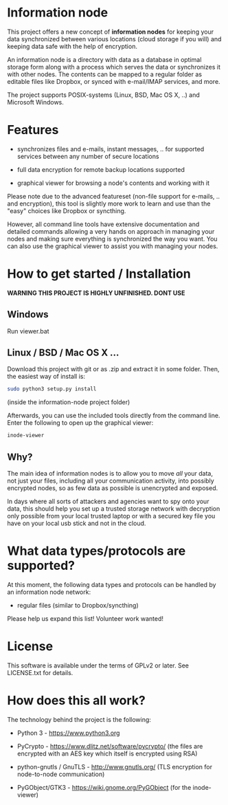 
# Information node

This project offers a new concept of **information nodes** for keeping your
data synchronized between various locations (cloud storage if you will) and
keeping data safe with the help of encryption.

An information node is a directory with data as a database in optimal
storage form along with a process which serves the data or synchronizes it
with other nodes. The contents can be mapped to a regular folder as
editable files like Dropbox, or synced with e-mail/IMAP services, and
more.

The project supports POSIX-systems (Linux, BSD, Mac OS X, ..) and Microsoft
Windows.


# Features

- synchronizes files and e-mails, instant messages, .. for supported services
  between any number of secure locations

- full data encryption for remote backup locations supported

- graphical viewer for browsing a node's contents and working with it

Please note due to the advanced featureset (non-file support for e-mails, ..
and encryption), this tool is slightly more work to learn and use than
the "easy" choices like Dropbox or syncthing.

However, all command line tools have extensive documentation and detailed
commands allowing a very hands on approach in managing your nodes and making
sure everything is synchronized the way you want. You can also use the
graphical viewer to assist you with managing your nodes.


# How to get started / Installation

**WARNING THIS PROJECT IS HIGHLY UNFINISHED. DONT USE**

## Windows

Run viewer.bat

## Linux / BSD / Mac OS X ...

Download this project with git or as .zip and extract it in some folder.
Then, the easiest way of install is:

```bash
sudo python3 setup.py install
```
(inside the information-node project folder)

Afterwards, you can use the included tools directly from the command line.
Enter the following to open up the graphical viewer:

```bash
inode-viewer
```


## Why?

The main idea of information nodes is to allow you to move *all* your data,
not just your files, including all your communication activity, into
possibly encrypted nodes, so as few data as possible is unencrypted and
exposed.

In days where all sorts of attackers and agencies want to spy onto your
data, this should help you set up a trusted storage network with decryption
only possible from your local trusted laptop or with a secured key file you
have on your local usb stick and not in the cloud.


# What data types/protocols are supported?

At this moment, the following data types and protocols can be handled by
an information node network:

* regular files (similar to Dropbox/syncthing)

Please help us expand this list! Volunteer work wanted!


# License

This software is available under the terms of GPLv2 or later.
See LICENSE.txt for details.


# How does this all work?

The technology behind the project is the following:

* Python 3 - https://www.python3.org

* PyCrypto - https://www.dlitz.net/software/pycrypto/
  (the files are encrypted with an AES key which itself is encrypted using
  RSA)

* python-gnutls / GnuTLS - http://www.gnutls.org/
  (TLS encryption for node-to-node communication)

* PyGObject/GTK3 - https://wiki.gnome.org/PyGObject
  (for the inode-viewer)


